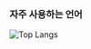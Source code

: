 ### 자주 사용하는 언어

![Top Langs](https://github-readme-stats.vercel.app/api/top-langs/?username=kyj0503&layout=compact)
